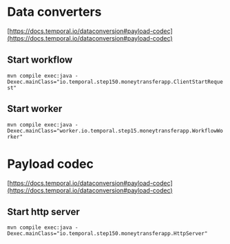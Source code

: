 # Data converters

[https://docs.temporal.io/dataconversion#payload-codec](https://docs.temporal.io/dataconversion#payload-codec)

## Start workflow
`mvn compile exec:java -Dexec.mainClass="io.temporal.step150.moneytransferapp.ClientStartRequest"`

## Start worker
`mvn compile exec:java -Dexec.mainClass="worker.io.temporal.step15.moneytransferapp.WorkflowWorker"`

# Payload codec
[https://docs.temporal.io/dataconversion#payload-codec](https://docs.temporal.io/dataconversion#payload-codec)

## Start http server
`mvn compile exec:java -Dexec.mainClass="io.temporal.step150.moneytransferapp.HttpServer"`
